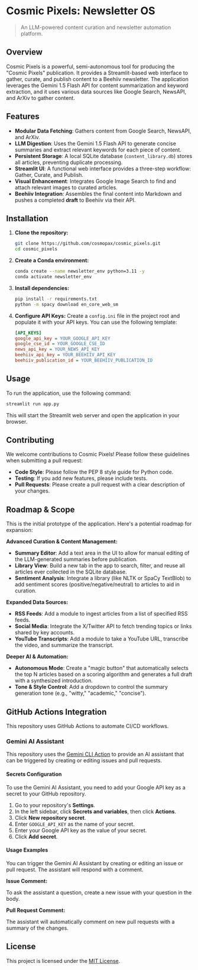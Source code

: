 # Cosmic Pixels: Newsletter OS

> An LLM-powered content curation and newsletter automation platform.

## Overview

Cosmic Pixels is a powerful, semi-autonomous tool for producing the "Cosmic Pixels" publication. It provides a Streamlit-based web interface to gather, curate, and publish content to a Beehiiv newsletter. The application leverages the Gemini 1.5 Flash API for content summarization and keyword extraction, and it uses various data sources like Google Search, NewsAPI, and ArXiv to gather content.

## Features

- **Modular Data Fetching**: Gathers content from Google Search, NewsAPI, and ArXiv.
- **LLM Digestion**: Uses the Gemini 1.5 Flash API to generate concise summaries and extract relevant keywords for each piece of content.
- **Persistent Storage**: A local SQLite database (`content_library.db`) stores all articles, preventing duplicate processing.
- **Streamlit UI**: A functional web interface provides a three-step workflow: Gather, Curate, and Publish.
- **Visual Enhancement**: Integrates Google Image Search to find and attach relevant images to curated articles.
- **Beehiiv Integration**: Assembles the final content into Markdown and pushes a completed **draft** to Beehiiv via their API.

## Installation

1. **Clone the repository:**
   ```bash
   git clone https://github.com/cosmopax/cosmic_pixels.git
   cd cosmic_pixels
   ```

2. **Create a Conda environment:**
   ```bash
   conda create --name newsletter_env python=3.11 -y
   conda activate newsletter_env
   ```

3. **Install dependencies:**
   ```bash
   pip install -r requirements.txt
   python -m spacy download en_core_web_sm
   ```

4. **Configure API Keys:**
   Create a `config.ini` file in the project root and populate it with your API keys. You can use the following template:
   ```ini
   [API_KEYS]
   google_api_key = YOUR_GOOGLE_API_KEY
   google_cse_id = YOUR_GOOGLE_CSE_ID
   news_api_key = YOUR_NEWS_API_KEY
   beehiiv_api_key = YOUR_BEEHIIV_API_KEY
   beehiiv_publication_id = YOUR_BEEHIIV_PUBLICATION_ID
   ```

## Usage

To run the application, use the following command:

```bash
streamlit run app.py
```

This will start the Streamlit web server and open the application in your browser.

## Contributing

We welcome contributions to Cosmic Pixels! Please follow these guidelines when submitting a pull request:

- **Code Style**: Please follow the PEP 8 style guide for Python code.
- **Testing**: If you add new features, please include tests.
- **Pull Requests**: Please create a pull request with a clear description of your changes.

## Roadmap & Scope

This is the initial prototype of the application. Here's a potential roadmap for expansion:

**Advanced Curation & Content Management:**
- **Summary Editor**: Add a text area in the UI to allow for manual editing of the LLM-generated summaries before publication.
- **Library View**: Build a new tab in the app to search, filter, and reuse all articles ever collected in the SQLite database.
- **Sentiment Analysis**: Integrate a library (like NLTK or SpaCy TextBlob) to add sentiment scores (positive/negative/neutral) to articles to aid in curation.

**Expanded Data Sources:**
- **RSS Feeds**: Add a module to ingest articles from a list of specified RSS feeds.
- **Social Media**: Integrate the X/Twitter API to fetch trending topics or links shared by key accounts.
- **YouTube Transcripts**: Add a module to take a YouTube URL, transcribe the video, and summarize the transcript.

**Deeper AI & Automation:**
- **Autonomous Mode**: Create a "magic button" that automatically selects the top N articles based on a scoring algorithm and generates a full draft with a synthesized introduction.
- **Tone & Style Control**: Add a dropdown to control the summary generation tone (e.g., "witty," "academic," "concise").

## GitHub Actions Integration

This repository uses GitHub Actions to automate CI/CD workflows.

### Gemini AI Assistant

This repository uses the [Gemini CLI Action](https://github.com/google-github-actions/run-gemini-cli) to provide an AI assistant that can be triggered by creating or editing issues and pull requests.

#### Secrets Configuration

To use the Gemini AI Assistant, you need to add your Google API key as a secret to your GitHub repository.

1.  Go to your repository's **Settings**.
2.  In the left sidebar, click **Secrets and variables**, then click **Actions**.
3.  Click **New repository secret**.
4.  Enter `GOOGLE_API_KEY` as the name of your secret.
5.  Enter your Google API key as the value of your secret.
6.  Click **Add secret**.

#### Usage Examples

You can trigger the Gemini AI Assistant by creating or editing an issue or pull request. The assistant will respond with a comment.

**Issue Comment:**

To ask the assistant a question, create a new issue with your question in the body.

**Pull Request Comment:**

The assistant will automatically comment on new pull requests with a summary of the changes.

## License

This project is licensed under the [MIT License](LICENSE).
